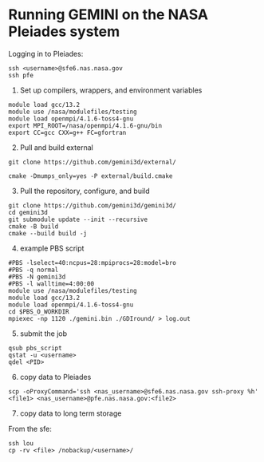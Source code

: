 # Running GEMINI on the NASA Pleiades system

Logging in to Pleiades:

```
ssh <username>@sfe6.nas.nasa.gov
ssh pfe
```


1. Set up compilers, wrappers, and environment variables

```
module load gcc/13.2
module use /nasa/modulefiles/testing
module load openmpi/4.1.6-toss4-gnu
export MPI_ROOT=/nasa/openmpi/4.1.6-gnu/bin
export CC=gcc CXX=g++ FC=gfortran
```

2. Pull and build external

```
git clone https://github.com/gemini3d/external/

cmake -Dmumps_only=yes -P external/build.cmake
```

3. Pull the repository, configure, and build

```
git clone https://github.com/gemini3d/gemini3d/
cd gemini3d
git submodule update --init --recursive
cmake -B build
cmake --build build -j
```

4. example PBS script

```
#PBS -lselect=40:ncpus=28:mpiprocs=28:model=bro
#PBS -q normal
#PBS -N gemini3d
#PBS -l walltime=4:00:00
module use /nasa/modulefiles/testing
module load gcc/13.2
module load openmpi/4.1.6-toss4-gnu
cd $PBS_O_WORKDIR
mpiexec -np 1120 ./gemini.bin ./GDIround/ > log.out
```

5. submit the job

```
qsub pbs_script
qstat -u <username>
qdel <PID>
```

6. copy data to Pleiades

```
scp -oProxyCommand='ssh <nas_username>@sfe6.nas.nasa.gov ssh-proxy %h' <file1> <nas_username>@pfe.nas.nasa.gov:<file2>
```

7. copy data to long term storage

From the sfe:

```
ssh lou
cp -rv <file> /nobackup/<username>/
```
